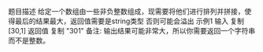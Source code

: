 题目描述
给定一个数组由一些非负整数组成，现需要将他们进行排列并拼接，使得最后的结果最大，返回值需要是string类型 否则可能会溢出
示例1
输入
复制
[30,1]
返回值
复制
"301"
备注:
输出结果可能非常大，所以你需要返回一个字符串而不是整数。